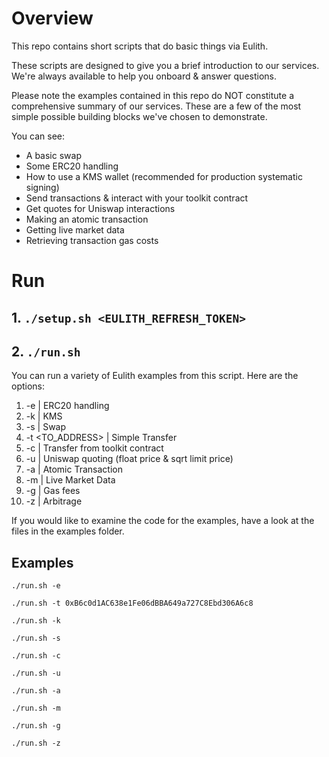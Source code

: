 # Overview
This repo contains short scripts that do basic things via Eulith. 

These scripts are designed to give you a brief introduction to our services. We're always available to help
you onboard & answer questions.

Please note the examples contained in this repo do NOT constitute a comprehensive summary of our services. These
are a few of the most simple possible building blocks we've chosen to demonstrate.

You can see:

* A basic swap
* Some ERC20 handling
* How to use a KMS wallet (recommended for production systematic signing)
* Send transactions & interact with your toolkit contract
* Get quotes for Uniswap interactions
* Making an atomic transaction
* Getting live market data
* Retrieving transaction gas costs

# Run
## 1. `./setup.sh <EULITH_REFRESH_TOKEN>`
## 2. `./run.sh`

You can run a variety of Eulith examples from this script. Here are the options:
1. -e   |  ERC20 handling
2. -k   |  KMS
3. -s   |  Swap 
4. -t <TO_ADDRESS>  |  Simple Transfer
5. -c               |  Transfer from toolkit contract
6. -u | Uniswap quoting (float price & sqrt limit price)
7. -a   |  Atomic Transaction
8. -m   |  Live Market Data
9. -g   | Gas fees
10. -z  | Arbitrage 


If you would like to examine the code for the examples, have a look at the files in the examples folder.

## Examples
`./run.sh -e`

`./run.sh -t 0xB6c0d1AC638e1Fe06dBBA649a727C8Ebd306A6c8`

`./run.sh -k`

`./run.sh -s`

`./run.sh -c`

`./run.sh -u`

`./run.sh -a`

`./run.sh -m`

`./run.sh -g`

`./run.sh -z`
